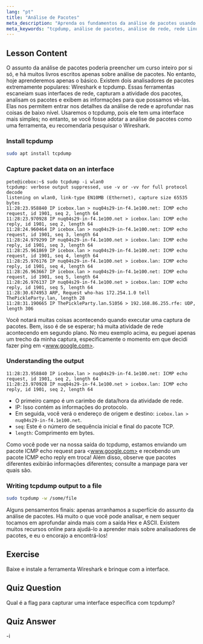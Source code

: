 ```yaml
---
lang: "pt"
title: "Análise de Pacotes"
meta_description: "Aprenda os fundamentos da análise de pacotes usando tcpdump. Entenda o tráfego de rede, capture dados e interprete a saída com este guia Linux para iniciantes."
meta_keywords: "tcpdump, análise de pacotes, análise de rede, rede Linux, tutorial para iniciantes, Wireshark, comandos Linux, tráfego de rede"
---
```


## Lesson Content

O assunto da análise de pacotes poderia preencher um curso inteiro por si só, e há muitos livros escritos apenas sobre análise de pacotes. No entanto, hoje aprenderemos apenas o básico. Existem dois analisadores de pacotes extremamente populares: Wireshark e tcpdump. Essas ferramentas escaneiam suas interfaces de rede, capturam a atividade dos pacotes, analisam os pacotes e exibem as informações para que possamos vê-las. Elas nos permitem entrar nos detalhes da análise de rede e aprofundar nas coisas de baixo nível. Usaremos o tcpdump, pois ele tem uma interface mais simples; no entanto, se você fosse adotar a análise de pacotes como uma ferramenta, eu recomendaria pesquisar o Wireshark.

### Install tcpdump

```bash
sudo apt install tcpdump
```

### Capture packet data on an interface

```plaintext
pete@icebox:~$ sudo tcpdump -i wlan0
tcpdump: verbose output suppressed, use -v or -vv for full protocol decode
listening on wlan0, link-type EN10MB (Ethernet), capture size 65535 bytes
11:28:23.958840 IP icebox.lan > nuq04s29-in-f4.1e100.net: ICMP echo request, id 1901, seq 2, length 64
11:28:23.970928 IP nuq04s29-in-f4.1e100.net > icebox.lan: ICMP echo reply, id 1901, seq 2, length 64
11:28:24.960464 IP icebox.lan > nuq04s29-in-f4.1e100.net: ICMP echo request, id 1901, seq 3, length 64
11:28:24.979299 IP nuq04s29-in-f4.1e100.net > icebox.lan: ICMP echo reply, id 1901, seq 3, length 64
11:28:25.961869 IP icebox.lan > nuq04s29-in-f4.1e100.net: ICMP echo request, id 1901, seq 4, length 64
11:28:25.976176 IP nuq04s29-in-f4.1e100.net > icebox.lan: ICMP echo reply, id 1901, seq 4, length 64
11:28:26.963667 IP icebox.lan > nuq04s29-in-f4.1e100.net: ICMP echo request, id 1901, seq 5, length 64
11:28:26.976137 IP nuq04s29-in-f4.1e100.net > icebox.lan: ICMP echo reply, id 1901, seq 5, length 64
11:28:30.674953 ARP, Request who-has 172.254.1.0 tell ThePickleParty.lan, length 28
11:28:31.190665 IP ThePickleParty.lan.51056 > 192.168.86.255.rfe: UDP, length 306
```

Você notará muitas coisas acontecendo quando executar uma captura de pacotes. Bem, isso é de se esperar; há muita atividade de rede acontecendo em segundo plano. No meu exemplo acima, eu peguei apenas um trecho da minha captura, especificamente o momento em que decidi fazer ping em <www.google.com>.

### Understanding the output

```plaintext
11:28:23.958840 IP icebox.lan > nuq04s29-in-f4.1e100.net: ICMP echo request, id 1901, seq 2, length 64
11:28:23.970928 IP nuq04s29-in-f4.1e100.net > icebox.lan: ICMP echo reply, id 1901, seq 2, length 64
```

- O primeiro campo é um carimbo de data/hora da atividade de rede.
- IP: Isso contém as informações do protocolo.
- Em seguida, você verá o endereço de origem e destino: `icebox.lan > nuq04s29-in-f4.1e100.net`.
- `seq`: Este é o número de sequência inicial e final do pacote TCP.
- `length`: Comprimento em bytes.

Como você pode ver na nossa saída do tcpdump, estamos enviando um pacote ICMP echo request para <www.google.com> e recebendo um pacote ICMP echo reply em troca! Além disso, observe que pacotes diferentes exibirão informações diferentes; consulte a manpage para ver quais são.

### Writing tcpdump output to a file

```bash
sudo tcpdump -w /some/file
```

Alguns pensamentos finais: apenas arranhamos a superfície do assunto da análise de pacotes. Há muito o que você pode analisar, e nem sequer tocamos em aprofundar ainda mais com a saída Hex e ASCII. Existem muitos recursos online para ajudá-lo a aprender mais sobre analisadores de pacotes, e eu o encorajo a encontrá-los!

## Exercise

Baixe e instale a ferramenta Wireshark e brinque com a interface.

## Quiz Question

Qual é a flag para capturar uma interface específica com tcpdump?

## Quiz Answer

-i
